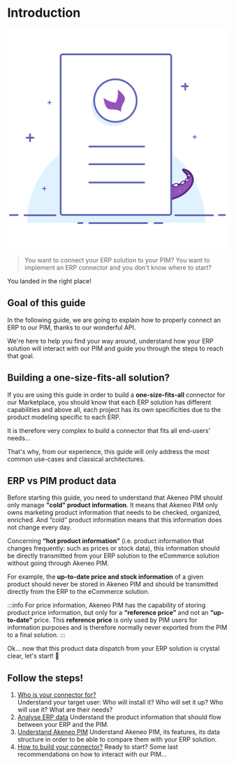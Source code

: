 # Introduction
![Product illustration](../../img/illustrations/illus--Product.svg)

> You want to connect your ERP solution to your PIM?
> You want to implement an ERP connector and you don't know where to start?

You landed in the right place!

## Goal of this guide

In the following guide, we are going to explain how to properly connect an ERP to our PIM, thanks to our wonderful API.

We're here to help you find your way around, understand how your ERP solution will interact with our PIM and guide you through the steps to reach that goal.

## Building a one-size-fits-all solution?

If you are using this guide in order to build a **one-size-fits-all** connector for our Marketplace, you should know that each ERP solution has different capabilities and above all, each project has its own specificities due to the product modeling specific to each ERP.

It is therefore very complex to build a connector that fits all end-users' needs...

That's why, from our experience, this guide will only address the most common use-cases and classical architectures.

## ERP vs PIM product data

Before starting this guide, you need to understand that Akeneo PIM should only manage **"cold" product information**. It means that Akeneo PIM only owns marketing product information that needs to be checked, organized, enriched. And “cold” product information means that this information does not change every day.

Concerning **“hot product information”** (i.e. product information that changes frequently: such as prices or stock data), this information should be directly transmitted from your ERP solution to the eCommerce solution without going through Akeneo PIM.

For example, the **up-to-date price and stock information** of a given product should never be stored in Akeneo PIM and should be transmitted directly from the ERP to the eCommerce solution.

:::info
For price information, Akeneo PIM has the capability of storing product price information, but only for a **“reference price”** and not an **“up-to-date”** price. This **reference price** is only used by PIM users for information purposes and is therefore normally never exported from the PIM to a final solution.
:::

Ok... now that this product data dispatch from your ERP solution is crystal clear, let's start! 🚀

## Follow the steps!

1. [Who is your connector for?](step1-who-is-your-connector-for.html)  
Understand your target user: Who will install it? Who will set it up? Who will use it? What are their needs?
2. [Analyse ERP data](step2-analyze-erp-data.html)
Understand the product information that should flow between your ERP and the PIM.
3. [Understand Akeneo PIM](step3-understand-akeneo-pim.html)
Understand Akeneo PIM, its features, its data structure in order to be able to compare them with your ERP solution.
4. [How to build your connector?](step3-how-to-build-your-connector.html)
Ready to start? Some last recommendations on how to interact with our PIM...

